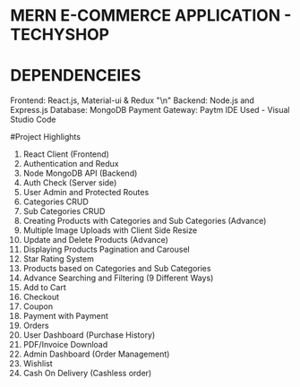 # MERN E-COMMERCE  APPLICATION - TECHYSHOP


# DEPENDENCEIES
Frontend:  React.js, Material-ui & Redux "\n"
Backend: Node.js and Express.js
Database: MongoDB
Payment Gateway: Paytm
IDE Used - Visual Studio Code

#Project Highlights

1. React Client (Frontend)
2. Authentication and Redux
3. Node MongoDB API (Backend)
4. Auth Check (Server side)
5. User Admin and Protected Routes
6. Categories CRUD
7. Sub Categories CRUD
8. Creating Products with Categories and Sub Categories (Advance)
9. Multiple Image Uploads with Client Side Resize
10. Update and Delete Products (Advance)
11. Displaying Products Pagination and Carousel
12. Star Rating System
13. Products based on Categories and Sub Categories
14. Advance Searching and Filtering (9 Different Ways)
15. Add to Cart
16. Checkout
17. Coupon
18. Payment with Payment
19. Orders
20. User Dashboard (Purchase History)
21. PDF/Invoice Download
22. Admin Dashboard (Order Management)
23. Wishlist
24. Cash On Delivery (Cashless order)
